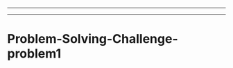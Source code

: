 ----------------------------------------------------
-----------------------------------------------------------------------------------
# Problem-Solving-Challenge-problem1
